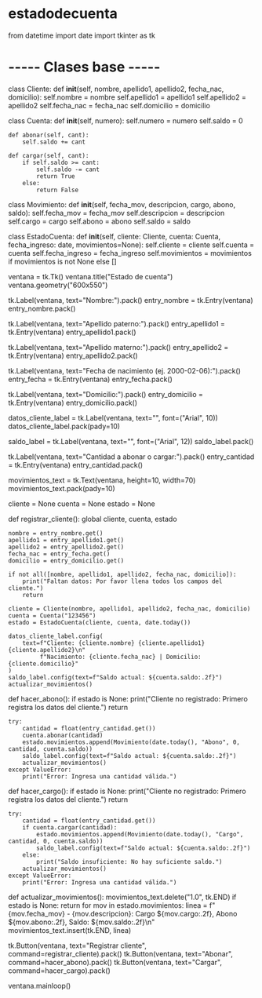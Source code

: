 # estadodecuenta
from datetime import date
import tkinter as tk

# ----- Clases base -----
class Cliente:
    def __init__(self, nombre, apellido1, apellido2, fecha_nac, domicilio):
        self.nombre = nombre
        self.apellido1 = apellido1
        self.apellido2 = apellido2
        self.fecha_nac = fecha_nac
        self.domicilio = domicilio

class Cuenta:
    def __init__(self, numero):
        self.numero = numero
        self.saldo = 0

    def abonar(self, cant):
        self.saldo += cant

    def cargar(self, cant):
        if self.saldo >= cant:
            self.saldo -= cant
            return True
        else:
            return False

class Movimiento:
    def __init__(self, fecha_mov, descripcion, cargo, abono, saldo):
        self.fecha_mov = fecha_mov
        self.descripcion = descripcion
        self.cargo = cargo
        self.abono = abono
        self.saldo = saldo

class EstadoCuenta:
    def __init__(self, cliente: Cliente, cuenta: Cuenta, fecha_ingreso: date, movimientos=None):
        self.cliente = cliente
        self.cuenta = cuenta
        self.fecha_ingreso = fecha_ingreso
        self.movimientos = movimientos if movimientos is not None else []

ventana = tk.Tk()
ventana.title("Estado de cuenta")
ventana.geometry("600x550")

tk.Label(ventana, text="Nombre:").pack()
entry_nombre = tk.Entry(ventana)
entry_nombre.pack()

tk.Label(ventana, text="Apellido paterno:").pack()
entry_apellido1 = tk.Entry(ventana)
entry_apellido1.pack()

tk.Label(ventana, text="Apellido materno:").pack()
entry_apellido2 = tk.Entry(ventana)
entry_apellido2.pack()

tk.Label(ventana, text="Fecha de nacimiento (ej. 2000-02-06):").pack()
entry_fecha = tk.Entry(ventana)
entry_fecha.pack()

tk.Label(ventana, text="Domicilio:").pack()
entry_domicilio = tk.Entry(ventana)
entry_domicilio.pack()

datos_cliente_label = tk.Label(ventana, text="", font=("Arial", 10))
datos_cliente_label.pack(pady=10)

saldo_label = tk.Label(ventana, text="", font=("Arial", 12))
saldo_label.pack()

tk.Label(ventana, text="Cantidad a abonar o cargar:").pack()
entry_cantidad = tk.Entry(ventana)
entry_cantidad.pack()

movimientos_text = tk.Text(ventana, height=10, width=70)
movimientos_text.pack(pady=10)

cliente = None
cuenta = None
estado = None

def registrar_cliente():
    global cliente, cuenta, estado

    nombre = entry_nombre.get()
    apellido1 = entry_apellido1.get()
    apellido2 = entry_apellido2.get()
    fecha_nac = entry_fecha.get()
    domicilio = entry_domicilio.get()

    if not all([nombre, apellido1, apellido2, fecha_nac, domicilio]):
        print("Faltan datos: Por favor llena todos los campos del cliente.")
        return

    cliente = Cliente(nombre, apellido1, apellido2, fecha_nac, domicilio)
    cuenta = Cuenta("123456")
    estado = EstadoCuenta(cliente, cuenta, date.today())

    datos_cliente_label.config(
        text=f"Cliente: {cliente.nombre} {cliente.apellido1} {cliente.apellido2}\n"
             f"Nacimiento: {cliente.fecha_nac} | Domicilio: {cliente.domicilio}"
    )
    saldo_label.config(text=f"Saldo actual: ${cuenta.saldo:.2f}")
    actualizar_movimientos()

def hacer_abono():
    if estado is None:
        print("Cliente no registrado: Primero registra los datos del cliente.")
        return

    try:
        cantidad = float(entry_cantidad.get())
        cuenta.abonar(cantidad)
        estado.movimientos.append(Movimiento(date.today(), "Abono", 0, cantidad, cuenta.saldo))
        saldo_label.config(text=f"Saldo actual: ${cuenta.saldo:.2f}")
        actualizar_movimientos()
    except ValueError:
        print("Error: Ingresa una cantidad válida.")

def hacer_cargo():
    if estado is None:
        print("Cliente no registrado: Primero registra los datos del cliente.")
        return

    try:
        cantidad = float(entry_cantidad.get())
        if cuenta.cargar(cantidad):
            estado.movimientos.append(Movimiento(date.today(), "Cargo", cantidad, 0, cuenta.saldo))
            saldo_label.config(text=f"Saldo actual: ${cuenta.saldo:.2f}")
        else:
            print("Saldo insuficiente: No hay suficiente saldo.")
        actualizar_movimientos()
    except ValueError:
        print("Error: Ingresa una cantidad válida.")

def actualizar_movimientos():
    movimientos_text.delete("1.0", tk.END)
    if estado is None:
        return
    for mov in estado.movimientos:
        linea = f"{mov.fecha_mov} - {mov.descripcion}: Cargo ${mov.cargo:.2f}, Abono ${mov.abono:.2f}, Saldo: ${mov.saldo:.2f}\n"
        movimientos_text.insert(tk.END, linea)

tk.Button(ventana, text="Registrar cliente", command=registrar_cliente).pack()
tk.Button(ventana, text="Abonar", command=hacer_abono).pack()
tk.Button(ventana, text="Cargar", command=hacer_cargo).pack()

ventana.mainloop()
